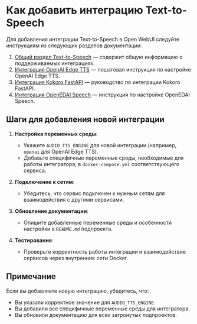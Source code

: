 # Как добавить интеграцию Text-to-Speech

Для добавления интеграции Text-to-Speech в Open WebUI следуйте инструкциям из следующих разделов документации:

1. [Общий раздел Text-to-Speech](https://docs.openwebui.com/category/%EF%B8%8F-text-to-speech) — содержит общую информацию о поддерживаемых интеграциях.
2. [Интеграция OpenAI Edge TTS](https://docs.openwebui.com/tutorials/text-to-speech/openai-edge-tts-integration) — пошаговая инструкция по настройке OpenAI Edge TTS.
3. [Интеграция Kokoro FastAPI](https://docs.openwebui.com/tutorials/text-to-speech/Kokoro-FastAPI-integration) — руководство по интеграции Kokoro FastAPI.
4. [Интеграция OpenEDAI Speech](https://docs.openwebui.com/tutorials/text-to-speech/openedai-speech-integration) — инструкция по настройке OpenEDAI Speech.

## Шаги для добавления новой интеграции

1. **Настройка переменных среды**:
   - Укажите `AUDIO_TTS_ENGINE` для новой интеграции (например, `openai` для OpenAI Edge TTS).
   - Добавьте специфичные переменные среды, необходимые для работы интегратора, в `docker-compose.yml` соответствующего сервиса.

2. **Подключение к сетям**:
   - Убедитесь, что сервис подключен к нужным сетям для взаимодействия с другими сервисами.

3. **Обновление документации**:
   - Опишите добавленные переменные среды и особенности настройки в `README.md` подпроекта.

4. **Тестирование**:
   - Проверьте корректность работы интеграции и взаимодействие сервисов через внутренние сети Docker.

## Примечание

Если вы добавляете новую интеграцию, убедитесь, что:
- Вы указали корректное значение для `AUDIO_TTS_ENGINE`.
- Вы добавили все специфичные переменные среды для интегратора.
- Вы обновили документацию для всех затронутых подпроектов.
